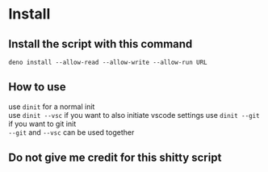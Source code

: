 # Install

## Install the script with this command

`deno install --allow-read --allow-write --allow-run URL`

## How to use

use `dinit` for a normal init  
use `dinit --vsc` if you want to also initiate vscode settings
use `dinit --git` if you want to git init  
`--git` and `--vsc` can be used together  

## Do not give me credit for this shitty script
